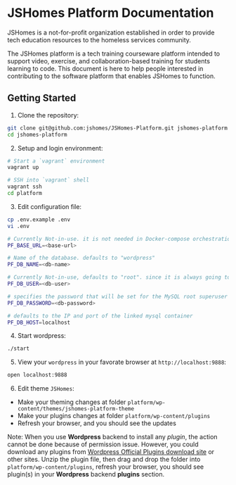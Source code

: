 # JSHomes Platform Documentation

JSHomes is a not-for-profit organization established in order to provide tech education resources to the homeless services community.

The JSHomes platform is a tech training courseware platform intended to support video, exercise, and collaboration-based training for students learning to code. This document is here to help people interested in contributing to the software platform that enables JSHomes to function.


## Getting Started

1. Clone the repository:

```bash
git clone git@github.com:jshomes/JSHomes-Platform.git jshomes-platform
cd jshomes-platform
```

2. Setup and login environment:

```bash
# Start a `vagrant` environment
vagrant up

# SSH into `vagrant` shell
vagrant ssh
cd platform
```

3. Edit configuration file:

```bash
cp .env.example .env
vi .env

# Currently Not-in-use. it is not needed in Docker-compose orchestration
PF_BASE_URL=<base-url>

# Name of the database. defaults to "wordpress"
PF_DB_NAME=<db-name>

# Currently Not-in-use, defaults to "root". since it is always going to start with `root` user
PF_DB_USER=<db-user>

# specifies the password that will be set for the MySQL root superuser account
PF_DB_PASSWORD=<db-password>

# defaults to the IP and port of the linked mysql container
PF_DB_HOST=localhost
```

4. Start wordpress:

```bash
./start
```

5. View your `wordpress` in your favorate browser at `http://localhost:9888`:

```bash
open localhost:9888
```

6. Edit theme `JSHomes`:

- Make your theming changes at folder `platform/wp-content/themes/jshomes-platform-theme`
- Make your plugins changes at folder `platform/wp-content/plugins`
- Refresh your browser, and you should see the updates

Note: When you use **Wordpress** backend to install any *plugin*, the action cannot be done because
of permission issue. However, you could download any plugins from
[Wordpress Official Plugins download site](https://wordpress.org/plugins/) or other sites. Unzip the
plugin file, then drag and drop the folder into `platform/wp-content/plugins`, refresh your browser,
you should see plugin(s) in your **Wordpress** backend **plugins** section.
